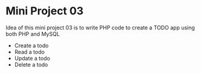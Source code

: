 # Mini Project 03

Idea of this mini project 03 is to write PHP code to create a TODO app using both PHP and MySQL

- Create a todo
- Read a todo
- Update a todo
- Delete a todo
